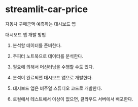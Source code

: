 # streamlit-car-price
자동차 구매금액 예측하는 대시보드 앱


대시보드 앱 개발 방법

1. 분석할 데이터를 준비한다.

2. 주피터 노트북으로 데이터를 분석한다.

3. 필요에 의해서 머신러닝을 수행할 수도 있다.

4. 분석이 완료되면 대시보드 앱으로 개발한다.

5. 대시보드 앱은 비주얼 스튜디오 코드로 개발한다.

6. 로컬에서 테스트해서 이상이 없으면, 클라우드 서버에서 배포한다.

